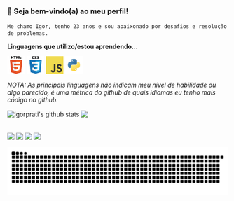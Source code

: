 ### 👋 Seja bem-vindo(a) ao meu perfil!
```
Me chamo Igor, tenho 23 anos e sou apaixonado por desafios e resolução de problemas.
```

**Linguagens que utilizo/estou aprendendo...**  

<code><img height="40" src="https://raw.githubusercontent.com/github/explore/80688e429a7d4ef2fca1e82350fe8e3517d3494d/topics/html/html.png"></code>
<code><img height="40" src="https://raw.githubusercontent.com/github/explore/80688e429a7d4ef2fca1e82350fe8e3517d3494d/topics/css/css.png"></code>
<code><img height="40" src="https://raw.githubusercontent.com/github/explore/80688e429a7d4ef2fca1e82350fe8e3517d3494d/topics/javascript/javascript.png"></code>
<code><img height="40" src="https://raw.githubusercontent.com/github/explore/5c058a388828bb5fde0bcafd4bc867b5bb3f26f3/topics/python/python.png"></code> 


*NOTA: As principais linguagens não indicam meu nível de habilidade ou algo parecido, é uma métrica do github de quais idiomas eu tenho mais código no github.*
	

<!--GITHUB STATUS -->
<div>
  <img align="center" src="https://github-readme-stats.vercel.app/api?username=igorprati&show_icons=true&include_all_commits=true&theme=gotham&custom_title=Status de Igor Prati no Github :D" alt="igorprati's github stats" />

<!--LINGUAGENS MAIS UTILIZADAS-->
  <img align="center" src="https://github-readme-stats.vercel.app/api/top-langs/?username=igorprati&layout=compact&theme=gotham&custom_title=Most Used Languages :)" />
</div> 

<br>
<!--ÍCONES SOCIAIS-->
<br>
  <a href="https://www.linkedin.com/in/igorprati/" target="_blank"><img src="https://img.shields.io/badge/-LinkedIn-%230077B5?style=for-the-badge&logo=linkedin&logoColor=white" target="_blank"></a>
  	<!--INSTAGRAM-->
  <a href = "https://www.instagram.com/igorprati/"><img src="https://img.shields.io/badge/Instagram-E4405F?style=for-the-badge&logo=instagram&logoColor=white" target="_blank"></a>
	<!--GMAIL -->
  <a href = "mailto: igorprati98@gmail.com"><img src="https://img.shields.io/badge/-Gmail-%23333?style=for-the-badge&logo=gmail&logoColor=white" target="_blank"></a>
  	<!--CODEPEN-->
	<a href = "https://codepen.io/igor-greg-rio-prati"><img src="https://img.shields.io/badge/Codepen-000000?style=for-the-badge&logo=codepen&logoColor=white" target="_blank"></a>
	
![Snake animation](https://github.com/igorprati/igorprati/blob/output/github-contribution-grid-snake.svg)
  
</div>
